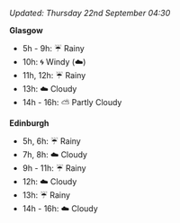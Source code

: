 *Updated: Thursday 22nd September 04:30*

**Glasgow**

* 5h - 9h: :umbrella: Rainy
* 10h: :cyclone: Windy (:cloud:)
* 11h, 12h: :umbrella: Rainy
* 13h: :cloud: Cloudy
* 14h - 16h: :partly_sunny: Partly Cloudy

**Edinburgh**

* 5h, 6h: :umbrella: Rainy
* 7h, 8h: :cloud: Cloudy
* 9h - 11h: :umbrella: Rainy
* 12h: :cloud: Cloudy
* 13h: :umbrella: Rainy
* 14h - 16h: :cloud: Cloudy
